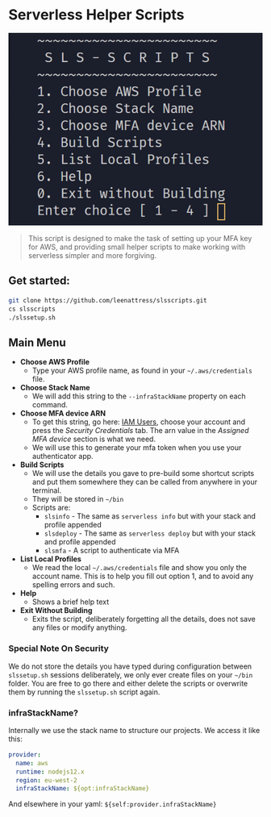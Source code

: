 # Serverless Helper Scripts

![slssetup Main Menu](screenshot.png)

> This script is designed to make the task of
setting up your MFA key for AWS, and providing
small helper scripts to make working with
serverless simpler and more forgiving.

## Get started:

```sh
git clone https://github.com/leenattress/slsscripts.git
cs slsscripts
./slssetup.sh
```

## Main Menu

- **Choose AWS Profile**
    - Type your AWS profile name, as found in your `~/.aws/credentials` file.
- **Choose Stack Name**
    - We will add this string to the `--infraStackName` property on each command.
- **Choose MFA device ARN**
    - To get this string, go here: [IAM Users](https://console.aws.amazon.com/iam/home?region=us-east-1#/users), choose your account and press the *Security Credentials* tab. The arn value in the *Assigned MFA device* section is what we need.
    - We will use this to generate your mfa token when you use your authenticator app.
- **Build Scripts**
    - We will use the details you gave to pre-build some shortcut scripts and put them somewhere they can be called from anywhere in your terminal.
    - They will be stored in `~/bin`
    - Scripts are:
        - `slsinfo` - The same as `serverless info` but with your stack and profile appended
        - `slsdeploy` - The same as `serverless deploy` but with your stack and profile appended
        - `slsmfa` - A script to authenticate via MFA
- **List Local Profiles**
    - We read the local `~/.aws/credentials` file and show you only the account name. This is to help you fill out option 1, and to avoid any spelling errors and such.
- **Help**
    - Shows a brief help text
- **Exit Without Building**
    - Exits the script, deliberately forgetting all the details, does not save any files or modify anything.

### Special Note On Security

We do not store the details you have typed during configuration between `slssetup.sh` sessions deliberately, we only ever create files on your `~/bin` folder. You are free to go there and either delete the scripts or overwrite them by running the `slssetup.sh` script again.

### infraStackName?

Internally we use the stack name to structure our projects. We access it like this:

```yml
provider:
  name: aws
  runtime: nodejs12.x
  region: eu-west-2
  infraStackName: ${opt:infraStackName}
```

And elsewhere in your yaml: `${self:provider.infraStackName}`